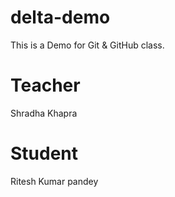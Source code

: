 # delta-demo
This is a Demo for Git &amp; GitHub class.

# Teacher
Shradha Khapra

# Student 
Ritesh Kumar pandey
